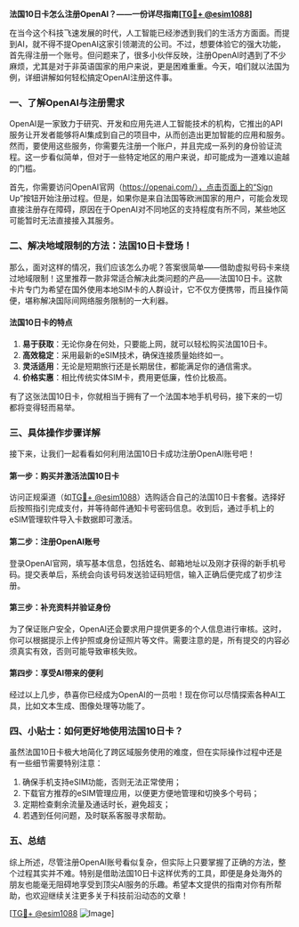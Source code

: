 **法国10日卡怎么注册OpenAI？——一份详尽指南[[TG💪+ @esim1088](https://t.me/s/esim1088)]**

在当今这个科技飞速发展的时代，人工智能已经渗透到我们的生活方方面面。而提到AI，就不得不提OpenAI这家引领潮流的公司。不过，想要体验它的强大功能，首先得注册一个账号。但问题来了，很多小伙伴反映，注册OpenAI时遇到了不少麻烦，尤其是对于非英语国家的用户来说，更是困难重重。今天，咱们就以法国为例，详细讲解如何轻松搞定OpenAI注册这件事。

### 一、了解OpenAI与注册需求

OpenAI是一家致力于研究、开发和应用先进人工智能技术的机构，它推出的API服务让开发者能够将AI集成到自己的项目中，从而创造出更加智能的应用和服务。然而，要使用这些服务，你需要先注册一个账户，并且完成一系列的身份验证流程。这一步看似简单，但对于一些特定地区的用户来说，却可能成为一道难以逾越的门槛。

首先，你需要访问OpenAI官网（https://openai.com/），点击页面上的“Sign Up”按钮开始注册过程。但是，如果你是来自法国等欧洲国家的用户，可能会发现直接注册存在障碍，原因在于OpenAI对不同地区的支持程度有所不同，某些地区可能暂时无法直接接入其服务。

### 二、解决地域限制的方法：法国10日卡登场！

那么，面对这样的情况，我们应该怎么办呢？答案很简单——借助虚拟号码卡来绕过地域限制！这里推荐一款非常适合解决此类问题的产品——法国10日卡。这款卡片专门为希望在国外使用本地SIM卡的人群设计，它不仅方便携带，而且操作简便，堪称解决国际间网络服务限制的一大利器。

#### 法国10日卡的特点

1. **易于获取**：无论你身在何处，只要能上网，就可以轻松购买法国10日卡。
2. **高效稳定**：采用最新的eSIM技术，确保连接质量始终如一。
3. **灵活适用**：无论是短期旅行还是长期居住，都能满足你的通信需求。
4. **价格实惠**：相比传统实体SIM卡，费用更低廉，性价比极高。

有了这张法国10日卡，你就相当于拥有了一个法国本地手机号码，接下来的一切都将变得轻而易举。

### 三、具体操作步骤详解

接下来，让我们一起看看如何利用法国10日卡成功注册OpenAI账号吧！

#### 第一步：购买并激活法国10日卡

访问正规渠道（如[TG💪+ @esim1088](https://t.me/s/esim1088)）选购适合自己的法国10日卡套餐。选择好后按照指引完成支付，并等待邮件通知卡号密码信息。收到后，通过手机上的eSIM管理软件导入卡数据即可激活。

#### 第二步：注册OpenAI账号

登录OpenAI官网，填写基本信息，包括姓名、邮箱地址以及刚才获得的新手机号码。提交表单后，系统会向该号码发送验证码短信，输入正确后便完成了初步注册。

#### 第三步：补充资料并验证身份

为了保证账户安全，OpenAI还会要求用户提供更多的个人信息进行审核。这时，你可以根据提示上传护照或身份证照片等文件。需要注意的是，所有提交的内容必须真实有效，否则可能导致审核失败。

#### 第四步：享受AI带来的便利

经过以上几步，恭喜你已经成为OpenAI的一员啦！现在你可以尽情探索各种AI工具，比如文本生成、图像处理等功能了。

### 四、小贴士：如何更好地使用法国10日卡？

虽然法国10日卡极大地简化了跨区域服务使用的难度，但在实际操作过程中还是有一些细节需要特别注意：

1. 确保手机支持eSIM功能，否则无法正常使用；
2. 下载官方推荐的eSIM管理应用，以便更方便地管理和切换多个号码；
3. 定期检查剩余流量及通话时长，避免超支；
4. 若遇到任何问题，及时联系客服寻求帮助。

### 五、总结

综上所述，尽管注册OpenAI账号看似复杂，但实际上只要掌握了正确的方法，整个过程其实并不难。特别是借助法国10日卡这样优秀的工具，即便是身处海外的朋友也能毫无阻碍地享受到顶尖AI服务的乐趣。希望本文提供的指南对你有所帮助，也欢迎继续关注更多关于科技前沿动态的文章！

[[TG💪+ @esim1088](https://t.me/s/esim1088) ![Image](https://i.postimg.cc/4NQfJmqS/Snipaste-2025-05-13-00-14-12.png)]